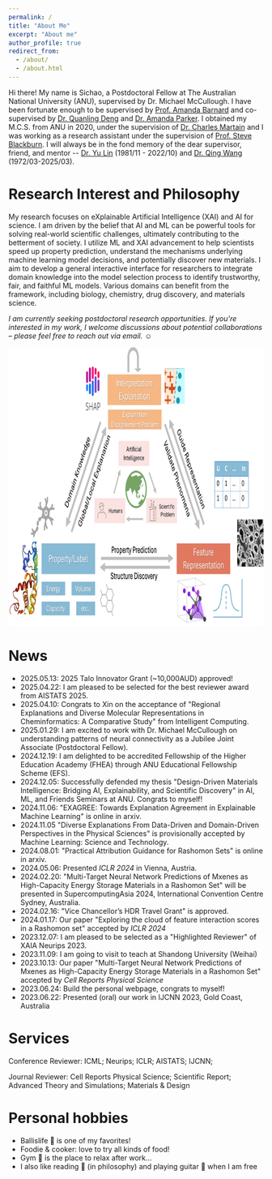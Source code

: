 ```yaml
---
permalink: /
title: "About Me"
excerpt: "About me"
author_profile: true
redirect_from: 
  - /about/
  - /about.html
---
```


Hi there! My name is Sichao, a Postdoctoral Fellow at The Australian National University (ANU), supervised by Dr. Michael McCullough. I have been fortunate enough to be supervised by [Prof. Amanda Barnard](https://en.wikipedia.org/wiki/Amanda_Barnard) and co-supervised by [Dr. Quanling Deng](https://quanlingdeng.github.io/) and [Dr. Amanda Parker](https://comp.anu.edu.au/people/amanda-parker/). I obtained my M.C.S. from ANU in 2020, under the supervision of [Dr. Charles Martain](https://charlesmartin.au/) and I was working as a research assistant under the supervision of [Prof. Steve Blackburn](https://users.cecs.anu.edu.au/~steveb/). I will always be in the fond memory of the dear supervisor, friend, and mentor -- [Dr. Yu Lin](https://www.forevermissed.com/yulin/about) (1981/11 - 2022/10) and [Dr. Qing Wang](https://comp.anu.edu.au/people/qing-wang/) (1972/03-2025/03).

Research Interest and Philosophy
======
My research focuses on eXplainable Artificial Intelligence (XAI) and AI for science. I am driven by the belief that AI and ML can be powerful tools for solving real-world scientific challenges, ultimately contributing to the betterment of society. I utilize ML and XAI advancement to help scientists speed up property prediction, understand the mechanisms underlying machine learning model decisions, and potentially discover new materials. I aim to develop a general interactive interface for researchers to integrate domain knowledge into the model selection process to identify trustworthy, fair,  and faithful ML models. Various domains can benefit from the framework, including biology, chemistry, drug discovery, and materials science. 

*I am currently seeking postdoctoral research opportunities. If you're interested in my work, I welcome discussions about potential collaborations – please feel free to reach out via email.* :relaxed:

<img src="../images/Overview.png"  width="850" height="550">

News
======
- 2025.05.13: 2025 Talo Innovator Grant (~10,000AUD) approved!
- 2025.04.22: I am pleased to be selected for the best reviewer award from AISTATS 2025.
- 2025.04.10: Congrats to Xin on the acceptance of "Regional Explanations and Diverse Molecular Representations in Cheminformatics: A Comparative Study" from Intelligent Computing.
- 2025.01.29: I am excited to work with Dr. Michael McCullough on understanding patterns of neural connectivity as a Jubilee Joint Associate (Postdoctoral Fellow).
- 2024.12.19: I am delighted to be accredited Fellowship of the Higher Education Academy (FHEA) through ANU Educational Fellowship Scheme (EFS).
- 2024.12.05: Successfully defended my thesis "Design-Driven Materials Intelligence: Bridging AI, Explainability, and Scientific Discovery" in AI, ML, and Friends Seminars at ANU. Congrats to myself!
- 2024.11.06: "EXAGREE: Towards Explanation Agreement in Explainable Machine Learning" is online in arxiv.
- 2024.11.05 "Diverse Explanations From Data-Driven and Domain-Driven Perspectives in the Physical Sciences" is provisionally accepted by Machine Learning: Science and Technology.
- 2024.08.01: "Practical Attribution Guidance for Rashomon Sets" is online in arxiv.
- 2024.05.06: Presented *ICLR 2024* in Vienna, Austria. 
- 2024.02.20: "Multi-Target Neural Network Predictions of Mxenes as High-Capacity Energy Storage Materials in a Rashomon Set" will be presented in SupercomputingAsia 2024, International Convention Centre Sydney, Australia.
- 2024.02.16: "Vice Chancellor’s HDR Travel Grant" is approved.
- 2024.01.17: Our paper "Exploring the cloud of feature interaction scores in a Rashomon set" accepted by *ICLR 2024*
- 2023.12.07: I am pleased to be selected as a "Highlighted Reviewer" of XAIA Neurips 2023.
- 2023.11.09: I am going to visit to teach at Shandong University (Weihai)
- 2023.10.13: Our paper "Multi-Target Neural Network Predictions of Mxenes as High-Capacity Energy Storage Materials in a Rashomon Set" accepted by *Cell Reports Physical Science*
- 2023.06.24: Build the personal webpage, congrats to myself!
- 2023.06.22: Presented (oral) our work in IJCNN 2023, Gold Coast, Australia

Services
====
Conference Reviewer: ICML; Neurips; ICLR; AISTATS; IJCNN; 

Journal Reviewer: Cell Reports Physical Science; Scientific Report; Advanced Theory and Simulations; Materials & Design

Personal hobbies
======
- Ballislife :basketball: is one of my favorites!
- Foodie & cooker: love to try all kinds of food!  
- Gym :runner: is the place to relax after work...
- I also like reading :book: (in philosophy) and playing guitar :guitar: when I am free







